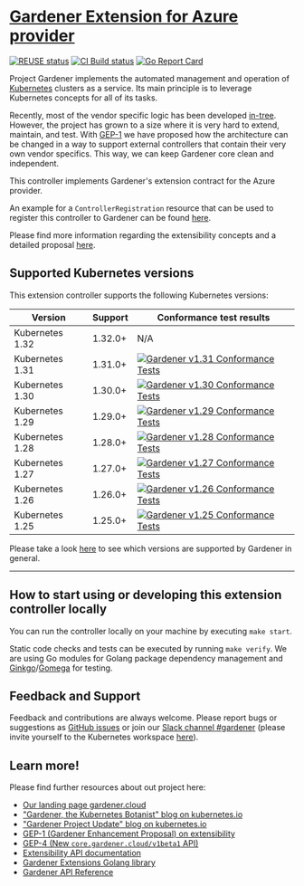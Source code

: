 # [Gardener Extension for Azure provider](https://gardener.cloud)
[![REUSE status](https://api.reuse.software/badge/github.com/gardener/gardener-extension-provider-azure)](https://api.reuse.software/info/github.com/gardener/gardener-extension-provider-azure)
[![CI Build status](https://concourse.ci.gardener.cloud/api/v1/teams/gardener/pipelines/gardener-extension-provider-azure-master/jobs/master-head-update-job/badge)](https://concourse.ci.gardener.cloud/teams/gardener/pipelines/gardener-extension-provider-azure-master/jobs/master-head-update-job)
[![Go Report Card](https://goreportcard.com/badge/github.com/gardener/gardener-extension-provider-azure)](https://goreportcard.com/report/github.com/gardener/gardener-extension-provider-azure)

Project Gardener implements the automated management and operation of [Kubernetes](https://kubernetes.io/) clusters as a service.
Its main principle is to leverage Kubernetes concepts for all of its tasks.

Recently, most of the vendor specific logic has been developed [in-tree](https://github.com/gardener/gardener).
However, the project has grown to a size where it is very hard to extend, maintain, and test.
With [GEP-1](https://github.com/gardener/gardener/blob/master/docs/proposals/01-extensibility.md) we have proposed how the architecture can be changed in a way to support external controllers that contain their very own vendor specifics.
This way, we can keep Gardener core clean and independent.

This controller implements Gardener's extension contract for the Azure provider.

An example for a `ControllerRegistration` resource that can be used to register this controller to Gardener can be found [here](example/controller-registration.yaml).

Please find more information regarding the extensibility concepts and a detailed proposal [here](https://github.com/gardener/gardener/blob/master/docs/proposals/01-extensibility.md).

## Supported Kubernetes versions

This extension controller supports the following Kubernetes versions:

| Version         | Support | Conformance test results                                                                                                                                                                                               |
|-----------------|---------|------------------------------------------------------------------------------------------------------------------------------------------------------------------------------------------------------------------------|
| Kubernetes 1.32 | 1.32.0+ | N/A                                                                                                                                                                                                                    |
| Kubernetes 1.31 | 1.31.0+ | [![Gardener v1.31 Conformance Tests](https://testgrid.k8s.io/q/summary/conformance-gardener/Gardener,%20v1.31%20Azure/tests_status?style=svg)](https://testgrid.k8s.io/conformance-gardener#Gardener,%20v1.31%20Azure) |
| Kubernetes 1.30 | 1.30.0+ | [![Gardener v1.30 Conformance Tests](https://testgrid.k8s.io/q/summary/conformance-gardener/Gardener,%20v1.30%20Azure/tests_status?style=svg)](https://testgrid.k8s.io/conformance-gardener#Gardener,%20v1.30%20Azure) |
| Kubernetes 1.29 | 1.29.0+ | [![Gardener v1.29 Conformance Tests](https://testgrid.k8s.io/q/summary/conformance-gardener/Gardener,%20v1.29%20Azure/tests_status?style=svg)](https://testgrid.k8s.io/conformance-gardener#Gardener,%20v1.29%20Azure) |
| Kubernetes 1.28 | 1.28.0+ | [![Gardener v1.28 Conformance Tests](https://testgrid.k8s.io/q/summary/conformance-gardener/Gardener,%20v1.28%20Azure/tests_status?style=svg)](https://testgrid.k8s.io/conformance-gardener#Gardener,%20v1.28%20Azure) |
| Kubernetes 1.27 | 1.27.0+ | [![Gardener v1.27 Conformance Tests](https://testgrid.k8s.io/q/summary/conformance-gardener/Gardener,%20v1.27%20Azure/tests_status?style=svg)](https://testgrid.k8s.io/conformance-gardener#Gardener,%20v1.27%20Azure) |
| Kubernetes 1.26 | 1.26.0+ | [![Gardener v1.26 Conformance Tests](https://testgrid.k8s.io/q/summary/conformance-gardener/Gardener,%20v1.26%20Azure/tests_status?style=svg)](https://testgrid.k8s.io/conformance-gardener#Gardener,%20v1.26%20Azure) |
| Kubernetes 1.25 | 1.25.0+ | [![Gardener v1.25 Conformance Tests](https://testgrid.k8s.io/q/summary/conformance-gardener/Gardener,%20v1.25%20Azure/tests_status?style=svg)](https://testgrid.k8s.io/conformance-gardener#Gardener,%20v1.25%20Azure) |

Please take a look [here](https://github.com/gardener/gardener/blob/master/docs/usage/shoot-operations/supported_k8s_versions.md) to see which versions are supported by Gardener in general.

----

## How to start using or developing this extension controller locally

You can run the controller locally on your machine by executing `make start`.

Static code checks and tests can be executed by running `make verify`. We are using Go modules for Golang package dependency management and [Ginkgo](https://github.com/onsi/ginkgo)/[Gomega](https://github.com/onsi/gomega) for testing.

## Feedback and Support

Feedback and contributions are always welcome. Please report bugs or suggestions as [GitHub issues](https://github.com/gardener/gardener-extension-provider-azure/issues) or join our [Slack channel #gardener](https://kubernetes.slack.com/messages/gardener) (please invite yourself to the Kubernetes workspace [here](http://slack.k8s.io)).

## Learn more!

Please find further resources about out project here:

* [Our landing page gardener.cloud](https://gardener.cloud/)
* ["Gardener, the Kubernetes Botanist" blog on kubernetes.io](https://kubernetes.io/blog/2018/05/17/gardener/)
* ["Gardener Project Update" blog on kubernetes.io](https://kubernetes.io/blog/2019/12/02/gardener-project-update/)
* [GEP-1 (Gardener Enhancement Proposal) on extensibility](https://github.com/gardener/gardener/blob/master/docs/proposals/01-extensibility.md)
* [GEP-4 (New `core.gardener.cloud/v1beta1` API)](https://github.com/gardener/gardener/blob/master/docs/proposals/04-new-core-gardener-cloud-apis.md)
* [Extensibility API documentation](https://github.com/gardener/gardener/tree/master/docs/extensions)
* [Gardener Extensions Golang library](https://godoc.org/github.com/gardener/gardener/extensions/pkg)
* [Gardener API Reference](https://gardener.cloud/api-reference/)
